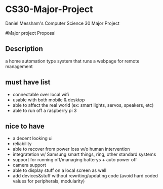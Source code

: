 # CS30-Major-Project
Daniel Messham's Computer Science 30 Major Project

#Major project Proposal

## Description

a home automation type system that runs a webpage for remote management

## must have list

 - connectable over local wifi
 - usable with both mobile & desktop
 - able to affect the real world (ex: smart lights, servos, speakers, etc)
 - able to run off a raspberry pi 3

## nice to have 

 - a decent looking ui
 - reliability
 - able to recover from power loss w/o human intervention
 - integratetion w/ Samsung smart things, ring, other standard systems
 - support for running off/managing batterys + auto power off
 - camera support
 - able to display stuff on a local screen as well
 - add devices&stuff without rewriting/updating code (avoid hard coded values for peripherals, modularity)
 